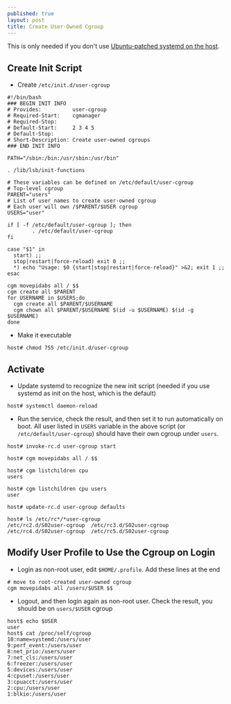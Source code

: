 ```yaml
---
published: true
layout: post
title: Create User-Owned Cgroup
---
```


This is only needed if you don't use [Ubuntu-patched systemd on the host](/Update%20Systemd.html).

## Create Init Script 

- Create ``/etc/init.d/user-cgroup``

```
#!/bin/bash
### BEGIN INIT INFO
# Provides:          user-cgroup
# Required-Start:    cgmanager
# Required-Stop:
# Default-Start:     2 3 4 5
# Default-Stop:
# Short-Description: Create user-owned cgroups
### END INIT INFO

PATH="/sbin:/bin:/usr/sbin:/usr/bin"

. /lib/lsb/init-functions

# These variables can be defined on /etc/default/user-cgroup
# Top-level cgroup
PARENT="users"
# List of user names to create user-owned cgroup
# Each user will own /$PARENT/$USER cgroup
USERS="user"

if [ -f /etc/default/user-cgroup ]; then
        . /etc/default/user-cgroup
fi

case "$1" in
  start) ;;
  stop|restart|force-reload) exit 0 ;;
  *) echo "Usage: $0 {start|stop|restart|force-reload}" >&2; exit 1 ;;
esac

cgm movepidabs all / $$
cgm create all $PARENT
for USERNAME in $USERS;do
  cgm create all $PARENT/$USERNAME
  cgm chown all $PARENT/$USERNAME $(id -u $USERNAME) $(id -g $USERNAME)
done
```

- Make it executable
 
```
host# chmod 755 /etc/init.d/user-cgroup
```

## Activate

- Update systemd to recognize the new init script (needed if you use systemd as init on the host, which is the default)

```
host# systemctl daemon-reload
```

- Run the service, check the result, and then set it to run automatically on boot. All user listed in ``USERS`` variable in the above script (or ``/etc/default/user-cgroup``) should have their own cgroup under ``users``.

```
host# invoke-rc.d user-cgroup start

host# cgm movepidabs all / $$

host# cgm listchildren cpu
users

host# cgm listchildren cpu users
user

host# update-rc.d user-cgroup defaults

host# ls /etc/rc*/*user-cgroup
/etc/rc2.d/S02user-cgroup  /etc/rc3.d/S02user-cgroup  /etc/rc4.d/S02user-cgroup  /etc/rc5.d/S02user-cgroup
```

## Modify User Profile to Use the Cgroup on Login

- Login as non-root user, edit ``$HOME/.profile``. Add these lines at the end

```
# move to root-created user-owned cgroup
cgm movepidabs all /users/$USER $$
```

- Logout, and then login again as non-root user. Check the result, you should be on ``users/$USER`` cgroup

```
host$ echo $USER
user
host$ cat /proc/self/cgroup
10:name=systemd:/users/user
9:perf_event:/users/user
8:net_prio:/users/user
7:net_cls:/users/user
6:freezer:/users/user
5:devices:/users/user
4:cpuset:/users/user
3:cpuacct:/users/user
2:cpu:/users/user
1:blkio:/users/user
```

